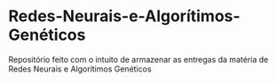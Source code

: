# Redes-Neurais-e-Algorítimos-Genéticos
Repositório feito com o intuito de armazenar as entregas da matéria de Redes Neurais e Algorítimos Genéticos
